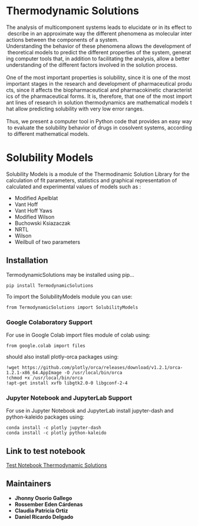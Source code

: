# Thermodynamic Solutions

<div>
<div style="text-align: justify;">The&nbsp;analysis&nbsp;of&nbsp;multicomponent&nbsp;systems&nbsp;leads&nbsp;to&nbsp;elucidate&nbsp;or&nbsp;in&nbsp;its&nbsp;effect&nbsp;to&nbsp;describe&nbsp;in&nbsp;an&nbsp;approximate&nbsp;way&nbsp;the&nbsp;different&nbsp;phenomena&nbsp;as&nbsp;molecular&nbsp;interactions&nbsp;between&nbsp;the&nbsp;components&nbsp;of&nbsp;a&nbsp;system.</div>
<div style="text-align:
<br />       justify;">Understanding&nbsp;the&nbsp;behavior&nbsp;of&nbsp;these&nbsp;phenomena&nbsp;allows&nbsp;the&nbsp;development&nbsp;of&nbsp;theoretical&nbsp;models&nbsp;to&nbsp;predict&nbsp;the&nbsp;different&nbsp;properties&nbsp;of&nbsp;the&nbsp;system,&nbsp;generating&nbsp;computer&nbsp;tools&nbsp;that,&nbsp;in&nbsp;addition&nbsp;to&nbsp;facilitating&nbsp;the&nbsp;analysis,&nbsp;allow&nbsp;a&nbsp;better&nbsp;understanding&nbsp;of&nbsp;the&nbsp;different&nbsp;factors&nbsp;involved&nbsp;in&nbsp;the&nbsp;solution&nbsp;process.</div>
<br />
<div style="text-align: justify;">One&nbsp;of&nbsp;the&nbsp;most&nbsp;important&nbsp;properties&nbsp;is&nbsp;solubility,&nbsp;since&nbsp;it&nbsp;is&nbsp;one&nbsp;of&nbsp;the&nbsp;most&nbsp;important&nbsp;stages&nbsp;in&nbsp;the&nbsp;research&nbsp;and&nbsp;development&nbsp;of&nbsp;pharmaceutical&nbsp;products,&nbsp;since&nbsp;it&nbsp;affects&nbsp;the&nbsp;biopharmaceutical&nbsp;and&nbsp;pharmacokinetic&nbsp;characteristics&nbsp;of&nbsp;the&nbsp;pharmaceutical&nbsp;forms.&nbsp;It&nbsp;is,&nbsp;therefore,&nbsp;that&nbsp;one&nbsp;of&nbsp;the&nbsp;most&nbsp;important&nbsp;lines&nbsp;of&nbsp;research&nbsp;in&nbsp;solution&nbsp;thermodynamics&nbsp;are&nbsp;mathematical&nbsp;models&nbsp;that&nbsp;allow&nbsp;predicting&nbsp;solubility&nbsp;with&nbsp;very&nbsp;low&nbsp;error&nbsp;ranges.</div>
<br />
<div style="text-align: justify;">Thus,&nbsp;we&nbsp;present&nbsp;a&nbsp;computer&nbsp;tool&nbsp;in&nbsp;Python&nbsp;code&nbsp;that&nbsp;provides&nbsp;an&nbsp;easy&nbsp;way&nbsp;to&nbsp;evaluate&nbsp;the&nbsp;solubility&nbsp;behavior&nbsp;of&nbsp;drugs&nbsp;in&nbsp;cosolvent&nbsp;systems,&nbsp;according&nbsp;to&nbsp;different&nbsp;mathematical&nbsp;models.</div>
</div>

# Solubility Models

Solubility Models is a module of the Thermodinamic Solution Library for the calculation of fit parameters, statistics and graphical representation of calculated and experimental values of models such as : 

- Modified Apelblat
- Vant Hoff
- Vant Hoff Yaws
- Modified Wilson
- Buchowski Ksiazaczak
- NRTL
- Wilson
- Weilbull of two parameters

##  Installation
TermodynamicSolutions may be installed using pip...

```pip install TermodynamicSolutions```

To import the SolubilityModels module you can use:

```from TermodynamicSolutions import SolubilityModels```

###  Google Colaboratory Support

For use in Google Colab import  files module of colab using:

```from google.colab import files```

should also install plotly-orca packages using:

```
!wget https://github.com/plotly/orca/releases/download/v1.2.1/orca-1.2.1-x86_64.AppImage -O /usr/local/bin/orca
!chmod +x /usr/local/bin/orca
!apt-get install xvfb libgtk2.0-0 libgconf-2-4
```

###  Jupyter Notebook and JupyterLab Support

For use in Jupyter Notebook and JupyterLab  install jupyter-dash and  python-kaleido packages using:
```
conda install -c plotly jupyter-dash
conda install -c plotly python-kaleido
```
## Link to test notebook

[Test Notebook Thermodynamic Solutions](https://colab.research.google.com/github/josorio398/SOLUBILITY-MODELS-LIBRARY/blob/main/Test_Notebook_Thermodynamic_Solutions.ipynb)


## Maintainers

- **Jhonny Osorio Gallego**
- **Rossember Eden Cárdenas**
- **Claudia Patricia Ortiz**
- **Daniel Ricardo Delgado**


